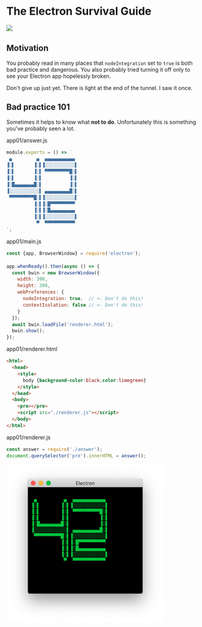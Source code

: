 # The Electron Survival Guide

![](https://imgs.xkcd.com/comics/wisdom_of_the_ancients.png)

## Motivation

You probably read in many places that `nodeIntegration` set to `true` is both bad practice and dangerous. You also probably tried turning it off only to see your Electron app hopelessly broken.

Don't give up just yet. There is light at the end of the tunnel. I saw it once.
## Bad practice 101

Sometimes it helps to know what **not to do**. Unfortunately this is something you've probably seen a lot.

app01/answer.js
``` javascript
module.exports = () => `
 ▄         ▄  ▄▄▄▄▄▄▄▄▄▄▄
▐░▌       ▐░▌▐░░░░░░░░░░░▌
▐░▌       ▐░▌ ▀▀▀▀▀▀▀▀▀█░▌
▐░▌       ▐░▌          ▐░▌
▐░█▄▄▄▄▄▄▄█░▌          ▐░▌
▐░░░░░░░░░░░▌ ▄▄▄▄▄▄▄▄▄█░▌
 ▀▀▀▀▀▀▀▀▀█░▌▐░░░░░░░░░░░▌
          ▐░▌▐░█▀▀▀▀▀▀▀▀▀
          ▐░▌▐░█▄▄▄▄▄▄▄▄▄
          ▐░▌▐░░░░░░░░░░░▌
           ▀  ▀▀▀▀▀▀▀▀▀▀▀
`;
```
app01/main.js
``` javascript
const {app, BrowserWindow} = require('electron');

app.whenReady().then(async () => {
  const bwin = new BrowserWindow({
    width: 300,
    height: 300,
    webPreferences: {
      nodeIntegration: true,  // <- Don't do this!
      contextIsolation: false // <- Don't do this!
    }
  });
  await bwin.loadFile('renderer.html');
  bwin.show();
});
```
app01/renderer.html
``` html
<html>
  <head>
    <style>
      body {background-color:black;color:limegreen}
    </style>
  </head>
  <body>
    <pre></pre>
    <script src="./renderer.js"></script>
  </body>
</html>
```
app01/renderer.js
``` javascript
const answer = require('./answer');
document.querySelector('pre').innerHTML = answer();
```
![](app01/screenshot.png)
